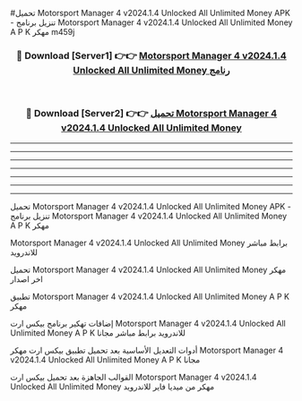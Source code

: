 #تحميل Motorsport Manager 4 v2024.1.4 Unlocked All Unlimited Money  APK - تنزيل برنامج Motorsport Manager 4 v2024.1.4 Unlocked All Unlimited Money  A P K مهكر m459j 



<div align="center">
<h3>🔴 Download [Server1] 👉👉 <a href="https://apkdownload10.web.app/?title=Motorsport Manager 4 v2024.1.4 Unlocked All Unlimited Money ">Motorsport Manager 4 v2024.1.4 Unlocked All Unlimited Money  رنامج</a></h3><br>

<h3>🔴 Download [Server2] 👉👉 <a href="https://apkdownload10.web.app/?title=Motorsport Manager 4 v2024.1.4 Unlocked All Unlimited Money ">تحميل Motorsport Manager 4 v2024.1.4 Unlocked All Unlimited Money  </a></h3>
</div>


----------------------------------------------------------

----------------------------------------------------------

----------------------------------------------------------

----------------------------------------------------------

----------------------------------------------------------

----------------------------------------------------------

----------------------------------------------------------

تحميل Motorsport Manager 4 v2024.1.4 Unlocked All Unlimited Money  APK - تنزيل برنامج Motorsport Manager 4 v2024.1.4 Unlocked All Unlimited Money  A P K مهكر

Motorsport Manager 4 v2024.1.4 Unlocked All Unlimited Money  برابط مباشر للاندرويد

تحميل Motorsport Manager 4 v2024.1.4 Unlocked All Unlimited Money  مهكر اخر اصدار

تطبيق Motorsport Manager 4 v2024.1.4 Unlocked All Unlimited Money  A P K مهكر

إضافات تهكير برنامج بيكس ارت Motorsport Manager 4 v2024.1.4 Unlocked All Unlimited Money  A P K للاندرويد برابط مباشر مجانا

أدوات التعديل الأساسية بعد تحميل تطبيق بيكس ارت مهكر Motorsport Manager 4 v2024.1.4 Unlocked All Unlimited Money  A P K مجانا

القوالب الجاهزة بعد تحميل بيكس ارت Motorsport Manager 4 v2024.1.4 Unlocked All Unlimited Money  مهكر من ميديا فاير للاندرويد


